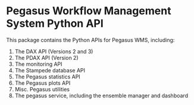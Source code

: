 Pegasus Workflow Management System Python API
=============================================

This package contains the Python APIs for Pegasus WMS, including:

1. The DAX API (Versions 2 and 3)
2. The PDAX API (Version 2)
3. The monitoring API
4. The Stampede database API
5. The Pegasus statistics API
6. The Pegasus plots API
7. Misc. Pegasus utilities
8. The pegasus service, including the ensemble manager and dashboard


